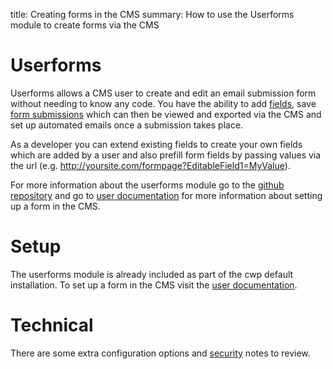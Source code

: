 title: Creating forms in the CMS
summary: How to use the Userforms module to create forms via the CMS

# Userforms

Userforms allows a CMS user to create and edit an email submission form without needing to know any code. You have the ability to add [fields](https://userhelp.silverstripe.org/en/optional_features/forms/field-types), save [form submissions](https://userhelp.silverstripe.org/en/optional_features/forms/form-submissions/) which can then be viewed and exported via the CMS and set up automated emails once a submission takes place.

As a developer you can extend existing fields to create your own fields which are added by a user and also prefill form fields by passing values via the url (e.g. http://yoursite.com/formpage?EditableField1=MyValue).

For more information about the userforms module go to the [github repository](https://github.com/silverstripe/silverstripe-userforms) and go to [user documentation](https://userhelp.silverstripe.org/en/optional_features/forms/) for more information about setting up a form in the CMS.

# Setup

The userforms module is already included as part of the cwp default installation. To set up a form in the CMS visit the [user documentation](https://userhelp.silverstripe.org/en/optional_features/forms/creating-and-editing-forms).

# Technical

There are some extra configuration options and [security](https://github.com/silverstripe/silverstripe-userforms/blob/master/docs/en/installation.md#file-uploads-and-security) notes to review.
